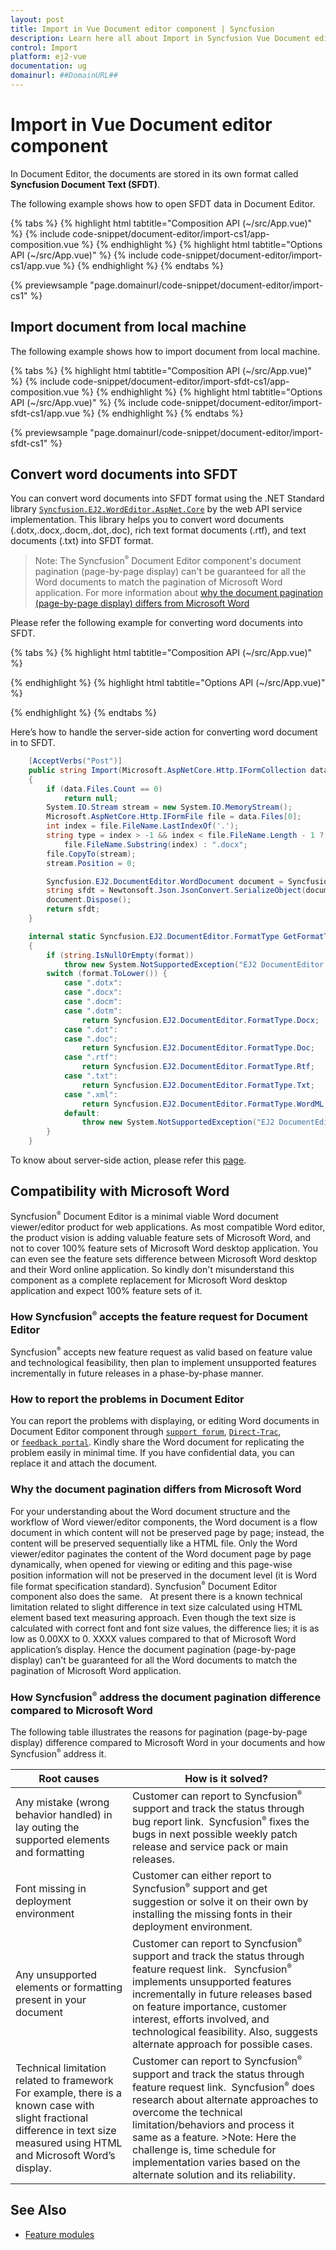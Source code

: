 ```yaml
---
layout: post
title: Import in Vue Document editor component | Syncfusion
description: Learn here all about Import in Syncfusion Vue Document editor component of Syncfusion Essential JS 2 and more.
control: Import 
platform: ej2-vue
documentation: ug
domainurl: ##DomainURL##
---
```


# Import in Vue Document editor component

In Document Editor, the documents are stored in its own format called **Syncfusion Document Text (SFDT)**.

The following example shows how to open SFDT data in Document Editor.

{% tabs %}
{% highlight html tabtitle="Composition API (~/src/App.vue)" %}
{% include code-snippet/document-editor/import-cs1/app-composition.vue %}
{% endhighlight %}
{% highlight html tabtitle="Options API (~/src/App.vue)" %}
{% include code-snippet/document-editor/import-cs1/app.vue %}
{% endhighlight %}
{% endtabs %}
        
{% previewsample "page.domainurl/code-snippet/document-editor/import-cs1" %}

## Import document from local machine

The following example shows how to import document from local machine.

{% tabs %}
{% highlight html tabtitle="Composition API (~/src/App.vue)" %}
{% include code-snippet/document-editor/import-sfdt-cs1/app-composition.vue %}
{% endhighlight %}
{% highlight html tabtitle="Options API (~/src/App.vue)" %}
{% include code-snippet/document-editor/import-sfdt-cs1/app.vue %}
{% endhighlight %}
{% endtabs %}
        
{% previewsample "page.domainurl/code-snippet/document-editor/import-sfdt-cs1" %}

## Convert word documents into SFDT

You can convert word documents into SFDT format using the .NET Standard library [`Syncfusion.EJ2.WordEditor.AspNet.Core`](<https://www.nuget.org/packages/Syncfusion.EJ2.WordEditor.AspNet.Core/>) by the web API service implementation. This library helps you to convert word documents (.dotx,.docx,.docm,.dot,.doc), rich text format documents (.rtf), and text documents (.txt) into SFDT format.

>Note: The Syncfusion<sup style="font-size:70%">&reg;</sup> Document Editor component's document pagination (page-by-page display) can't be guaranteed for all the Word documents to match the pagination of Microsoft Word application. For more information about [why the document pagination (page-by-page display) differs from Microsoft Word](../document-editor/import/#why-the-document-pagination-differs-from-microsoft-word)

Please refer the following example for converting word documents into SFDT.

{% tabs %}
{% highlight html tabtitle="Composition API (~/src/App.vue)" %}

<template>
  <input type="file" ref="fileUpload" v-on:change="onFileUpload"
    accept=".dotx,.docx,.docm,.dot,.doc,.rtf,.txt,.xml,.sfdt" style="position:fixed; left:-100em" />
  <div>
    <div>
      <button v-on:click='openFileButtonClickHandler'>Import</button>
    </div>
    <ejs-documenteditor ref="documenteditor" height="370px" style="width: 100%;display:block"></ejs-documenteditor>
  </div>
</template>
<script setup>
import { DocumentEditorComponent as EjsDocumenteditor } from '@syncfusion/ej2-vue-documenteditor';
import { ref } from 'vue';

const documenteditor = ref(null);
const fileUpload = ref(null);

const loadFile = function (file) {
  let ajax = new XMLHttpRequest();
  ajax.open('POST', 'https://localhost:4000/api/documenteditor/Import', true);
  ajax.onreadystatechange = () => {
    if (ajax.readyState === 4) {
      if (ajax.status === 200 || ajax.status === 304) {
        // open SFDT text in document editor
        documenteditor.value.open(ajax.responseText);
      }
    }
  }
  let formData = new FormData();
  formData.append('files', file);
  ajax.send(formData);
}

const openFileButtonClickHandler = function () {
  fileUpload.value.click();
}

const onFileUpload = function (e) {
  if (e.target.files[0]) {
    let file = e.target.files[0];
    if (file.name.substr(file.name.lastIndexOf('.')) === '.sfdt') {
      let fileReader = new FileReader();
      fileReader.onload = (e) => {
        let contents = e.target.result;
        documenteditor.value.open(contents);
      };
      fileReader.readAsText(file);
    }
  }
}

</script>
<style>
@import "../node_modules/@syncfusion/ej2-vue-documenteditor/styles/material.css";
</style>

{% endhighlight %}
{% highlight html tabtitle="Options API (~/src/App.vue)" %}

<template>
  <input type="file" ref="fileUpload" v-on:change="onFileUpload"
    accept=".dotx,.docx,.docm,.dot,.doc,.rtf,.txt,.xml,.sfdt" style="position:fixed; left:-100em" />
  <div>
    <div>
      <button v-on:click='openFileButtonClickHandler'>Import</button>
    </div>
    <ejs-documenteditor ref="documenteditor" height="370px" style="width: 100%;display:block"></ejs-documenteditor>
  </div>
</template>
<script>
import { DocumentEditorComponent } from '@syncfusion/ej2-vue-documenteditor';

export default {
  components: {
    'ejs-documenteditor': DocumentEditorComponent
  },
  data: function () {
    return {
    };
  },
  methods: {
    loadFile: function (file) {
      let ajax = new XMLHttpRequest();
      ajax.open('POST', 'https://localhost:4000/api/documenteditor/Import', true);
      ajax.onreadystatechange = () => {
        if (ajax.readyState === 4) {
          if (ajax.status === 200 || ajax.status === 304) {
            // open SFDT text in document editor
            this.$refs.documenteditor.open(ajax.responseText);
          }
        }
      }
      let formData = new FormData();
      formData.append('files', file);
      ajax.send(formData);
    },
    openFileButtonClickHandler: function () {
      this.$refs.fileUpload.click();
    },
    onFileUpload: function (e) {
      if (e.target.files[0]) {
        let file = e.target.files[0];
        if (file.name.substr(file.name.lastIndexOf('.')) === '.sfdt') {
          let fileReader = new FileReader();
          fileReader.onload = (e) => {
            let contents = e.target.result;
            this.$refs.documenteditor.open(contents);
          };
          fileReader.readAsText(file);
        }
      }
    }
  }
}
</script>
<style>
@import "../node_modules/@syncfusion/ej2-vue-documenteditor/styles/material.css";
</style>

{% endhighlight %}
{% endtabs %}

Here’s how to handle the server-side action for converting word document in to SFDT.

```c#
    [AcceptVerbs("Post")]
    public string Import(Microsoft.AspNetCore.Http.IFormCollection data)
    {
        if (data.Files.Count == 0)
            return null;
        System.IO.Stream stream = new System.IO.MemoryStream();
        Microsoft.AspNetCore.Http.IFormFile file = data.Files[0];
        int index = file.FileName.LastIndexOf('.');
        string type = index > -1 && index < file.FileName.Length - 1 ?
            file.FileName.Substring(index) : ".docx";
        file.CopyTo(stream);
        stream.Position = 0;

        Syncfusion.EJ2.DocumentEditor.WordDocument document = Syncfusion.EJ2.DocumentEditor.WordDocument.Load(stream, GetFormatType(type.ToLower()));
        string sfdt = Newtonsoft.Json.JsonConvert.SerializeObject(document);
        document.Dispose();
        return sfdt;
    }

    internal static Syncfusion.EJ2.DocumentEditor.FormatType GetFormatType(string format)
    {
        if (string.IsNullOrEmpty(format))
            throw new System.NotSupportedException("EJ2 DocumentEditor does not support this file format.");
        switch (format.ToLower()) {
            case ".dotx":
            case ".docx":
            case ".docm":
            case ".dotm":
                return Syncfusion.EJ2.DocumentEditor.FormatType.Docx;
            case ".dot":
            case ".doc":
                return Syncfusion.EJ2.DocumentEditor.FormatType.Doc;
            case ".rtf":
                return Syncfusion.EJ2.DocumentEditor.FormatType.Rtf;
            case ".txt":
                return Syncfusion.EJ2.DocumentEditor.FormatType.Txt;
            case ".xml":
                return Syncfusion.EJ2.DocumentEditor.FormatType.WordML;
            default:
                throw new System.NotSupportedException("EJ2 DocumentEditor does not support this file format.");
        }
    }
```

To know about server-side action, please refer this [page](../document-editor/web-services-overview).

## Compatibility with Microsoft Word

Syncfusion<sup style="font-size:70%">&reg;</sup> Document Editor is a minimal viable Word document viewer/editor product for web applications. As most compatible Word editor, the product vision is adding valuable feature sets of Microsoft Word, and not to cover 100% feature sets of Microsoft Word desktop application. You can even see the feature sets difference between Microsoft Word desktop and their Word online application. So kindly don't misunderstand this component as a complete replacement for Microsoft Word desktop application and expect 100% feature sets of it.

### How Syncfusion<sup style="font-size:70%">&reg;</sup> accepts the feature request for Document Editor

Syncfusion<sup style="font-size:70%">&reg;</sup> accepts new feature request as valid based on feature value and technological feasibility, then plan to implement unsupported features incrementally in future releases in a phase-by-phase manner.

### How to report the problems in Document Editor

You can report the problems with displaying, or editing Word documents in Document Editor component through [`support forum`](https://www.syncfusion.com/forums/), [`Direct-Trac`](https://www.syncfusion.com/support/directtrac/), or [`feedback portal`](https://www.syncfusion.com/feedback/). Kindly share the Word document for replicating the problem easily in minimal time. If you have confidential data, you can replace it and attach the document.

### Why the document pagination differs from Microsoft Word

For your understanding about the Word document structure and the workflow of Word viewer/editor components, the Word document is a flow document in which content will not be preserved page by page; instead, the content will be preserved sequentially like a HTML file. Only the Word viewer/editor paginates the content of the Word document page by page dynamically, when opened for viewing or editing and this page-wise position information will not be preserved in the document level (it is Word file format specification standard). Syncfusion<sup style="font-size:70%">&reg;</sup> Document Editor component also does the same.
  
At present there is a known technical limitation related to slight difference in text size calculated using HTML element based text measuring approach. Even though the text size is calculated with correct font and font size values, the difference lies; it is as low as 0.00XX to 0. XXXX values compared to that of Microsoft Word application’s display. Hence the document pagination (page-by-page display) can't be guaranteed for all the Word documents to match the pagination of Microsoft Word application.

### How Syncfusion<sup style="font-size:70%">&reg;</sup> address the document pagination difference compared to Microsoft Word

The following table illustrates the reasons for pagination (page-by-page display) difference compared to Microsoft Word in your documents and how Syncfusion<sup style="font-size:70%">&reg;</sup> address it.

| Root causes | How is it solved? |
|-----------------|-------------|
|Any mistake (wrong behavior handled) in lay outing the supported elements and formatting   |Customer can report to Syncfusion<sup style="font-size:70%">&reg;</sup> support and track the status through bug report link.  Syncfusion<sup style="font-size:70%">&reg;</sup> fixes the bugs in next possible weekly patch release and service pack or main releases. |
|Font missing in deployment environment|Customer can either report to Syncfusion<sup style="font-size:70%">&reg;</sup> support and get suggestion or solve it on their own by installing the missing fonts in their deployment environment.|
|Any unsupported elements or formatting present in your document |Customer can report to Syncfusion<sup style="font-size:70%">&reg;</sup> support and track the status through feature request link.   Syncfusion<sup style="font-size:70%">&reg;</sup> implements unsupported features incrementally in future releases based on feature importance, customer interest, efforts involved, and technological feasibility. Also, suggests alternate approach for possible cases.|
|Technical limitation related to framework   For example, there is a known case with slight fractional difference in text size measured using HTML and Microsoft Word’s display.|Customer can report to Syncfusion<sup style="font-size:70%">&reg;</sup> support and track the status through feature request link.  Syncfusion<sup style="font-size:70%">&reg;</sup> does research about alternate approaches to overcome the technical limitation/behaviors and process it same as a feature. >Note: Here the challenge is, time schedule for implementation varies based on the alternate solution and its reliability.|

## See Also

* [Feature modules](../document-editor/feature-module/)